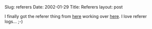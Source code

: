 Slug: referers
Date: 2002-01-29
Title: Referers
layout: post

I finally got the referer thing from <a href="http://www.yaywastaken.com/referer/default.htm">here</a> working over <a href="http://www.redmonk.net/referers">here</a>. I love referer logs... ;-)
